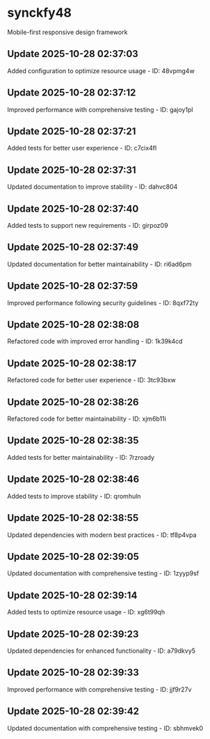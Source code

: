 # synckfy48
Mobile-first responsive design framework

## Update 2025-10-28 02:37:03
Added configuration to optimize resource usage - ID: 48vpmg4w


## Update 2025-10-28 02:37:12
Improved performance with comprehensive testing - ID: gajoy1pl


## Update 2025-10-28 02:37:21
Added tests for better user experience - ID: c7cix4fl


## Update 2025-10-28 02:37:31
Updated documentation to improve stability - ID: dahvc804


## Update 2025-10-28 02:37:40
Added tests to support new requirements - ID: girpoz09


## Update 2025-10-28 02:37:49
Updated documentation for better maintainability - ID: ri6ad6pm


## Update 2025-10-28 02:37:59
Improved performance following security guidelines - ID: 8qxf72ty


## Update 2025-10-28 02:38:08
Refactored code with improved error handling - ID: 1k39k4cd


## Update 2025-10-28 02:38:17
Refactored code for better user experience - ID: 3tc93bxw


## Update 2025-10-28 02:38:26
Refactored code for better maintainability - ID: xjm6b11i


## Update 2025-10-28 02:38:35
Added tests for better maintainability - ID: 7rzroady


## Update 2025-10-28 02:38:46
Added tests to improve stability - ID: qromhuln


## Update 2025-10-28 02:38:55
Updated dependencies with modern best practices - ID: tf8p4vpa


## Update 2025-10-28 02:39:05
Updated documentation with comprehensive testing - ID: 1zyyp9sf


## Update 2025-10-28 02:39:14
Added tests to optimize resource usage - ID: xg6t99qh


## Update 2025-10-28 02:39:23
Updated dependencies for enhanced functionality - ID: a79dkvy5


## Update 2025-10-28 02:39:33
Improved performance with comprehensive testing - ID: jjf9r27v


## Update 2025-10-28 02:39:42
Updated documentation with comprehensive testing - ID: sbhmvek0

